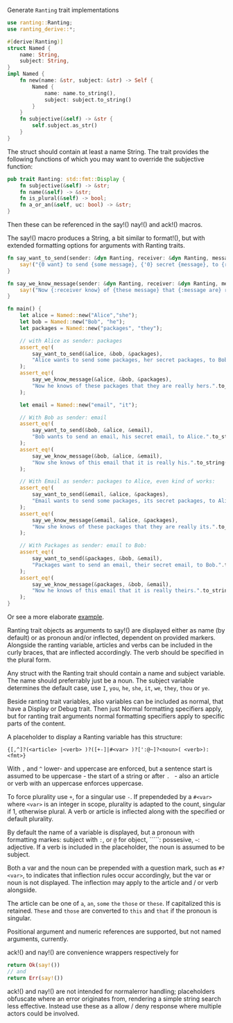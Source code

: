 
Generate `Ranting` trait implementations
```rust
use ranting::Ranting;
use ranting_derive::*;

#[derive(Ranting)]
struct Named {
    name: String,
    subject: String,
}
impl Named {
    fn new(name: &str, subject: &str) -> Self {
        Named {
            name: name.to_string(),
            subject: subject.to_string()
        }
    }
    fn subjective(&self) -> &str {
        self.subject.as_str()
    }
}
```
The struct should contain at least a name String. The trait provides the following
functions of which you may want to override the subjective function:

```rust
pub trait Ranting: std::fmt::Display {
    fn subjective(&self) -> &str;
    fn name(&self) -> &str;
    fn is_plural(&self) -> bool;
    fn a_or_an(&self, uc: bool) -> &str;
}
```
Then these can be referenced in the say!() nay!() and ack!() macros.

The say!() macro produces a String, a bit similar to format!(), but with extended
formatting options for arguments with Ranting traits.

```rust
fn say_want_to_send(sender: &dyn Ranting, receiver: &dyn Ranting, message: &dyn Ranting) -> String {
    say!("{0 want} to send {some message}, {'0} secret {message}, to {receiver}.", sender)
}

fn say_we_know_message(sender: &dyn Ranting, receiver: &dyn Ranting, message: &dyn Ranting) -> String {
    say!("Now {:receiver know} of {these message} that {:message are} really {~sender}.")
}

fn main() {
    let alice = Named::new("Alice","she");
    let bob = Named::new("Bob", "he");
    let packages = Named::new("packages", "they");

    // with Alice as sender: packages
    assert_eq!(
        say_want_to_send(&alice, &bob, &packages),
        "Alice wants to send some packages, her secret packages, to Bob.".to_string()
    );
    assert_eq!(
        say_we_know_message(&alice, &bob, &packages),
        "Now he knows of these packages that they are really hers.".to_string()
    );

    let email = Named::new("email", "it");

    // With Bob as sender: email
    assert_eq!(
        say_want_to_send(&bob, &alice, &email),
        "Bob wants to send an email, his secret email, to Alice.".to_string()
    );
    assert_eq!(
        say_we_know_message(&bob, &alice, &email),
        "Now she knows of this email that it is really his.".to_string()
    );

    // With Email as sender: packages to Alice, even kind of works:
    assert_eq!(
        say_want_to_send(&email, &alice, &packages),
        "Email wants to send some packages, its secret packages, to Alice.".to_string()
    );
    assert_eq!(
        say_we_know_message(&email, &alice, &packages),
        "Now she knows of these packages that they are really its.".to_string()
    );

    // With Packages as sender: email to Bob:
    assert_eq!(
        say_want_to_send(&packages, &bob, &email),
        "Packages want to send an email, their secret email, to Bob.".to_string()
    );
    assert_eq!(
        say_we_know_message(&packages, &bob, &email),
        "Now he knows of this email that it is really theirs.".to_string()
    );
}
```
Or see a more elaborate [example](tests/ranting/male_female_and_object.rs).

Ranting trait objects as arguments to say!() are displayed either as name (by default)
or as pronoun and/or inflected, dependent on provided markers. Alongside the ranting
variable, articles and verbs can be included in the curly braces, that are inflected
accordingly. The verb should be specified in the plural form.

Any struct with the Ranting trait should contain a name and subject variable. The name
should preferrably just be a noun. The subject variable determines the default case,
use `I`, `you`, `he`, `she`, `it`, `we`, `they`, `thou` or `ye`.

Beside ranting trait variables, also variables can be included as normal, that have a
Display or Debug trait. Then just Normal formatting specifiers apply, but for ranting
trait arguments normal formatting specifiers apply to specific parts of the content.

A placeholder to display a Ranting variable has this structure:

`{[,^]?(<article> |<verb> )?([+-]|#<var> )?[':@~]?<noun>( <verb>):<fmt>}`

With `,` and `^` lower- and uppercase are enforced, but a sentence start is assumed
to be uppercase - the start of a string or after `. ` - also an article or verb with
an uppercase enforces uppercase.

To force plurality use `+`, for a singular use `-`. If prependeded by a `#<var>` where
`<var>` is an integer in scope, plurality is adapted to the count, singular if 1,
otherwise plural. A verb or article is inflected along with the specified or default
plurality.

By default the name of a variable is displayed, but a pronoun with formatting markes:
subject with `:`, or `@` for object, `````: possesive, `~`: adjective. If a verb is
included in the placeholder, the noun is assumed to be subject.

Both a var and the noun can be prepended with a question mark, such as `#?<var>`,
to indicates that inflection rules occur accordingly, but the var or noun is not
displayed. The inflection may apply to the article and / or verb alongside.

The article can be one of `a`, `an`, `some` `the` `those` or `these`. If capitalized
this is retained. `These` and `those` are converted to `this` and `that` if the
pronoun is singular.

Positional argument and numeric references are supported, but not named arguments,
currently.

ack!() and nay!() are convenience wrappers respectively for 

```rust
return Ok(say!())
// and
return Err(say!())
```

ack!() and nay!() are not intended for normalerror handling; placeholders obfuscate
where an error originates from, rendering a simple string search less effective.
Instead use these as a allow / deny response where multiple actors could be involved.
